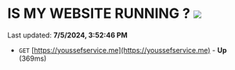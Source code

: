 # IS MY WEBSITE RUNNING ? [![](https://img.shields.io/static/v1?label=Sponsor&message=%E2%9D%A4&logo=GitHub&color=%23fe8e86)](https://github.com/sponsors/Youssef-Lehmam)

Last updated: **7/5/2024, 3:52:46 PM**

- `GET` [https://youssefservice.me](https://youssefservice.me) - **Up** (369ms)
